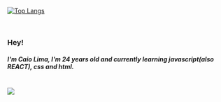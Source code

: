 
[![Top Langs](https://github-readme-stats.vercel.app/api/top-langs/?username=caiopskk&layout=compact&text_color=daf7dc&bg_color=151515)](https://github.com/caiopskk)

<br/>

### Hey!

##### I'm Caio Lima, I'm 24 years old and currently learning javascript(also REACT), css and html.
    
  <div>
    <div style="display:center"><br>
  <a href = "mailto:kayo367@gmail.com"><img src="https://img.shields.io/badge/-Gmail-%23333?style=for-the-badge&logo=gmail&logoColor=white" target="_blank"></a>
  </div>

  
 
    
